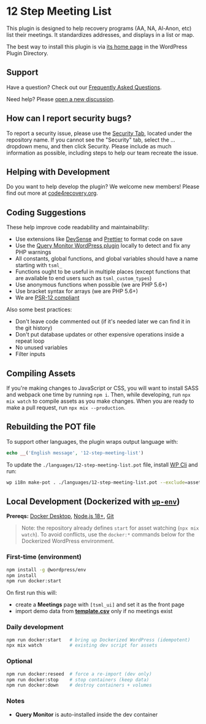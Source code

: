 # 12 Step Meeting List

This plugin is designed to help recovery programs (AA, NA, Al-Anon, etc) list their meetings. It standardizes addresses, and displays in a list or map.

The best way to install this plugin is via [its home page](https://wordpress.org/plugins/12-step-meeting-list/) in the WordPress Plugin Directory.

## Support

Have a question? Check out our [Frequently Asked Questions](https://wordpress.org/plugins/12-step-meeting-list/#faq-header).

Need help? Please [open a new discussion](https://github.com/code4recovery/12-step-meeting-list/discussions).

## How can I report security bugs?

To report a security issue, please use the [Security Tab](https://github.com/code4recovery/12-step-meeting-list/security), located under the repository name. If you cannot see the "Security" tab, select the ... dropdown menu, and then click Security. Please include as much information as possible, including steps to help our team recreate the issue.

## Helping with Development

Do you want to help develop the plugin? We welcome new members! Please find out more at [code4recovery.org](https://code4recovery.org).

## Coding Suggestions

These help improve code readability and maintainability:

- Use extensions like [DevSense](https://www.devsense.com) and [Prettier](https://prettier.io/) to format code on save
- Use the [Query Monitor WordPress plugin](https://wordpress.org/plugins/query-monitor/) locally to detect and fix any PHP warnings
- All constants, global functions, and global variables should have a name starting with `tsml_`
- Functions ought to be useful in multiple places (except functions that are available to end users such as `tsml_custom_types`)
- Use anonymous functions when possible (we are PHP 5.6+)
- Use bracket syntax for arrays (we are PHP 5.6+)
- We are [PSR-12 compliant](https://www.php-fig.org/psr/psr-12/)

Also some best practices:

- Don't leave code commented out (if it's needed later we can find it in the git history)
- Don't put database updates or other expensive operations inside a repeat loop
- No unused variables
- Filter inputs

## Compiling Assets

If you're making changes to JavaScript or CSS, you will want to install SASS and webpack one time by running `npm i`. Then, while developing,
run `npx mix watch` to compile assets as you make changes. When you are ready to make a pull request, run `npx mix --production`.

## Rebuilding the POT file

To support other languages, the plugin wraps output language with:

```php
echo __('English message', '12-step-meeting-list')
```

To update the `./languages/12-step-meeting-list.pot` file, install [WP Cli](https://make.wordpress.org/cli/handbook/guides/installing/) and run:

```bash
wp i18n make-pot . ./languages/12-step-meeting-list.pot --exclude=assets/
```

## Local Development (Dockerized with [`wp-env`](https://developer.wordpress.org/block-editor/reference-guides/packages/packages-env/))

**Prereqs:** [Docker Desktop](https://www.docker.com/products/docker-desktop/), [Node.js 18+](https://nodejs.org/en), [Git](https://git-scm.com/)

> Note: the repository already defines `start` for asset watching (`npx mix watch`). To avoid conflicts, use the `docker:*` commands below for the Dockerized WordPress environment.

### First-time (environment)
```bash
npm install -g @wordpress/env
npm install
npm run docker:start
```
On first run this will:
- create a **Meetings** page with `[tsml_ui]` and set it as the front page
- import demo data from [**template.csv**](https://github.com/code4recovery/12-step-meeting-list/blob/main/template.csv) only if no meetings exist

### Daily development
```bash
npm run docker:start   # bring up Dockerized WordPress (idempotent)
npx mix watch          # existing dev script for assets
```

### Optional
```bash
npm run docker:reseed  # force a re-import (dev only)
npm run docker:stop    # stop containers (keep data)
npm run docker:down    # destroy containers + volumes
```

### Notes
- **Query Monitor** is auto-installed inside the dev container